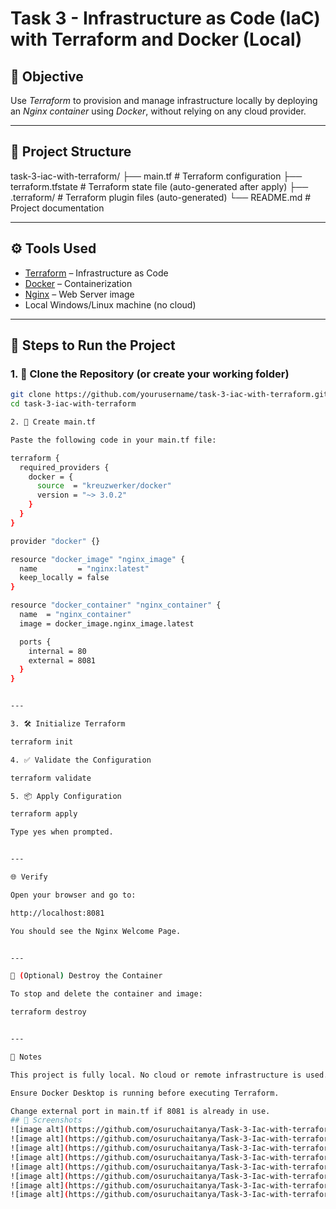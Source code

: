 # Task 3 - Infrastructure as Code (IaC) with Terraform and Docker (Local)

## 📌 Objective

Use *Terraform* to provision and manage infrastructure locally by deploying an *Nginx container* using *Docker*, without relying on any cloud provider.

---

## 📁 Project Structure

task-3-iac-with-terraform/ ├── main.tf              # Terraform configuration ├── terraform.tfstate    # Terraform state file (auto-generated after apply) ├── .terraform/          # Terraform plugin files (auto-generated) └── README.md            # Project documentation

---

## ⚙ Tools Used

- [Terraform](https://www.terraform.io/) – Infrastructure as Code
- [Docker](https://www.docker.com/) – Containerization
- [Nginx](https://hub.docker.com/_/nginx) – Web Server image
- Local Windows/Linux machine (no cloud)

---

## 🚀 Steps to Run the Project

### 1. 📁 Clone the Repository (or create your working folder)

```bash
git clone https://github.com/yourusername/task-3-iac-with-terraform.git
cd task-3-iac-with-terraform

2. 📄 Create main.tf

Paste the following code in your main.tf file:

terraform {
  required_providers {
    docker = {
      source  = "kreuzwerker/docker"
      version = "~> 3.0.2"
    }
  }
}

provider "docker" {}

resource "docker_image" "nginx_image" {
  name         = "nginx:latest"
  keep_locally = false
}

resource "docker_container" "nginx_container" {
  name  = "nginx_container"
  image = docker_image.nginx_image.latest

  ports {
    internal = 80
    external = 8081
  }
}


---

3. 🛠 Initialize Terraform

terraform init

4. ✅ Validate the Configuration

terraform validate

5. 📦 Apply Configuration

terraform apply

Type yes when prompted.


---

🌐 Verify

Open your browser and go to:

http://localhost:8081

You should see the Nginx Welcome Page.


---

🧹 (Optional) Destroy the Container

To stop and delete the container and image:

terraform destroy


---

📌 Notes

This project is fully local. No cloud or remote infrastructure is used.

Ensure Docker Desktop is running before executing Terraform.

Change external port in main.tf if 8081 is already in use.
## 📸 Screenshots
![image alt](https://github.com/osuruchaitanya/Task-3-Iac-with-terraform/blob/ab81f78c41d975f7a84af168977580889eb6796f/screenshot1.png)
![image alt](https://github.com/osuruchaitanya/Task-3-Iac-with-terraform/blob/87711a492bd6f86dcf6b4b2d372e69901cc912ba/screenshot2.png)
![image alt](https://github.com/osuruchaitanya/Task-3-Iac-with-terraform/blob/20503ea3c86ca04a5852a7238e9105789daf28ca/screenshot3.png)
![image alt](https://github.com/osuruchaitanya/Task-3-Iac-with-terraform/blob/ee5c5d759f06a8321e5edb7d1be46839e7411762/screenshot4.png)
![image alt](https://github.com/osuruchaitanya/Task-3-Iac-with-terraform/blob/b121103412fe6e58faadb270585ba956be18171c/screenshot5.png)
![image alt](https://github.com/osuruchaitanya/Task-3-Iac-with-terraform/blob/0e2958a14312bea30d10fce566868a6d5acabf42/screenshot6.png)
![image alt](https://github.com/osuruchaitanya/Task-3-Iac-with-terraform/blob/75ed6b579e486ffd1c126345a7ae1ebb18aadbaf/screenshot7.png)
![image alt](https://github.com/osuruchaitanya/Task-3-Iac-with-terraform/blob/352524d8f59d821a4002b55edbb7e09caa1eb3ea/screenshot8.png)
